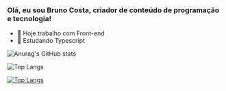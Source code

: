 ### Olá, eu sou Bruno Costa, criador de conteúdo de programação e tecnologia!

- 🔭 Hoje trabalho com Front-end
- 🌱 Estudando Typescript


![Anurag's GitHub stats](https://github-readme-stats.vercel.app/api?username=BrunoCosta19&show_icons=true&theme=radical)
          
![Top Langs](https://github-readme-stats.vercel.app/api/top-langs/?username=BrunoCosta19&layout=compact)

[![Top Langs](https://github-readme-stats.vercel.app/api/top-langs/?username=BrunoCosta19&layout=pie)](https://github.com/BrunoCosta19/github-readme-stats)



